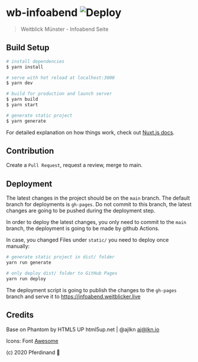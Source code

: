# wb-infoabend ![Deploy](https://github.com/weitblick-muenster/wb-infoabend/workflows/Deploy/badge.svg)

> Weitblick Münster - Infoabend Seite

## Build Setup

```bash
# install dependencies
$ yarn install

# serve with hot reload at localhost:3000
$ yarn dev

# build for production and launch server
$ yarn build
$ yarn start

# generate static project
$ yarn generate
```

For detailed explanation on how things work, check out [Nuxt.js docs](https://nuxtjs.org).

## Contribution

Create a `Pull Request`, request a review, merge to main.

## Deployment

The latest changes in the project should be on the `main` branch. The default branch for deployments is `gh-pages`. Do not commit to this branch, the latest changes are going to be pushed during the deployment step.

In order to deploy the latest changes, you only need to commit to the `main` branch, the deployment is going to be made by github Actions.

In case, you changed Files under `static/` you need to deploy once manually:

```bash
# generate static project in dist/ folder
yarn run generate

# only deploy dist/ folder to GitHub Pages
yarn run deploy
```

The deployment script is going to publish the changes to the `gh-pages` branch and serve it to https://infoabend.weitblicker.live

## Credits

Base on Phantom by HTML5 UP
html5up.net | @ajlkn
aj@lkn.io

Icons:
  Font [Awesome](fontawesome.io)

(c) 2020 Pferdinand :horse:
